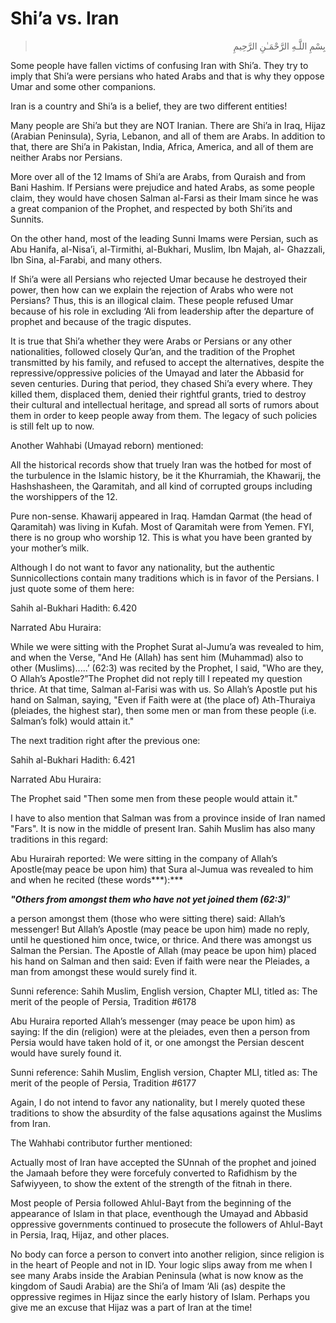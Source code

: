 Shi’a vs. Iran
==============

<blockquote dir="rtl">
  <p>
بِسْمِ اللَّـهِ الرَّحْمَـٰنِ الرَّحِيمِ
  </p>
</blockquote>

Some people have fallen victims of confusing Iran with Shi’a. They try
to imply that Shi’a were persians who hated Arabs and that is why they
oppose Umar and some other companions.

Iran is a country and Shi’a is a belief, they are two different
entities!

Many people are Shi’a but they are NOT Iranian. There are Shi’a in Iraq,
Hijaz (Arabian Peninsula), Syria, Lebanon, and all of them are Arabs. In
addition to that, there are Shi’a in Pakistan, India, Africa, America,
and all of them are neither Arabs nor Persians.

More over all of the 12 Imams of Shi’a are Arabs, from Quraish and from
Bani Hashim. If Persians were prejudice and hated Arabs, as some people
claim, they would have chosen Salman al-Farsi as their Imam since he was
a great companion of the Prophet, and respected by both Shi’its and
Sunnits.

On the other hand, most of the leading Sunni Imams were Persian, such as
Abu Hanifa, al-Nisa’i, al-Tirmithi, al-Bukhari, Muslim, Ibn Majah, al-
Ghazzali, Ibn Sina, al-Farabi, and many others.

If Shi’a were all Persians who rejected Umar because he destroyed their
power, then how can we explain the rejection of Arabs who were not
Persians? Thus, this is an illogical claim. These people refused Umar
because of his role in excluding ‘Ali from leadership after the
departure of prophet and because of the tragic disputes.

It is true that Shi’a whether they were Arabs or Persians or any other
nationalities, followed closely Qur’an, and the tradition of the Prophet
transmitted by his family, and refused to accept the alternatives,
despite the repressive/oppressive policies of the Umayad and later the
Abbasid for seven centuries. During that period, they chased Shi’a every
where. They killed them, displaced them, denied their rightful grants,
tried to destroy their cultural and intellectual heritage, and spread
all sorts of rumors about them in order to keep people away from them.
The legacy of such policies is still felt up to now.

Another Wahhabi (Umayad reborn) mentioned:

All the historical records show that truely Iran was the hotbed for most
of the turbulence in the Islamic history, be it the Khurramiah, the
Khawarij, the Hashshasheen, the Qaramitah, and all kind of corrupted
groups including the worshippers of the 12.

Pure non-sense. Khawarij appeared in Iraq. Hamdan Qarmat (the head of
Qaramitah) was living in Kufah. Most of Qaramitah were from Yemen. FYI,
there is no group who worship 12. This is what you have been granted by
your mother’s milk.

Although I do not want to favor any nationality, but the authentic
Sunnicollections contain many traditions which is in favor of the
Persians. I just quote some of them here:

Sahih al-Bukhari Hadith: 6.420

Narrated Abu Huraira:

While we were sitting with the Prophet Surat al-Jumu’a was revealed to
him, and when the Verse, "And He (Allah) has sent him (Muhammad) also to
other (Muslims).....’ (62:3) was recited by the Prophet, I said, "Who
are they, O Allah’s Apostle?”The Prophet did not reply till I repeated
my question thrice. At that time, Salman al-Farisi was with us. So
Allah’s Apostle put his hand on Salman, saying, "Even if Faith were at
(the place of) Ath-Thuraiya (pleiades, the highest star), then some men
or man from these people (i.e. Salman’s folk) would attain it."

The next tradition right after the previous one:

Sahih al-Bukhari Hadith: 6.421

Narrated Abu Huraira:

The Prophet said "Then some men from these people would attain it."

I have to also mention that Salman was from a province inside of Iran
named "Fars". It is now in the middle of present Iran. Sahih Muslim has
also many traditions in this regard:

Abu Hurairah reported: We were sitting in the company of Allah’s
Apostle(may peace be upon him) that Sura al-Jumua was revealed to him
and when he recited (these words***):***

***"Others from amongst them who have not yet joined them (62:3)***”

a person amongst them (those who were sitting there) said: Allah’s
messenger! But Allah’s Apostle (may peace be upon him) made no reply,
until he questioned him once, twice, or thrice. And there was amongst us
Salman the Persian. The Apostle of Allah (may peace be upon him) placed
his hand on Salman and then said: Even if faith were near the Pleiades,
a man from amongst these would surely find it.

Sunni reference: Sahih Muslim, English version, Chapter MLI, titled as:
The merit of the people of Persia, Tradition \#6178

Abu Huraira reported Allah’s messenger (may peace be upon him) as
saying: If the din (religion) were at the pleiades, even then a person
from Persia would have taken hold of it, or one amongst the Persian
descent would have surely found it.

Sunni reference: Sahih Muslim, English version, Chapter MLI, titled as:
The merit of the people of Persia, Tradition \#6177

Again, I do not intend to favor any nationality, but I merely quoted
these traditions to show the absurdity of the false aqusations against
the Muslims from Iran.

The Wahhabi contributor further mentioned:

Actually most of Iran have accepted the SUnnah of the prophet and joined
the Jamaah before they were forcefuly converted to Rafidhism by the
Safwiyyeen, to show the extent of the strength of the fitnah in there.

Most people of Persia followed Ahlul-Bayt from the beginning of the
appearance of Islam in that place, eventhough the Umayad and Abbasid
oppressive governments continued to prosecute the followers of
Ahlul-Bayt in Persia, Iraq, Hijaz, and other places.

No body can force a person to convert into another religion, since
religion is in the heart of People and not in ID. Your logic slips away
from me when I see many Arabs inside the Arabian Peninsula (what is now
know as the kingdom of Saudi Arabia) are the Shi’a of Imam ‘Ali (as)
despite the oppressive regimes in Hijaz since the early history of
Islam. Perhaps you give me an excuse that Hijaz was a part of Iran at
the time!



